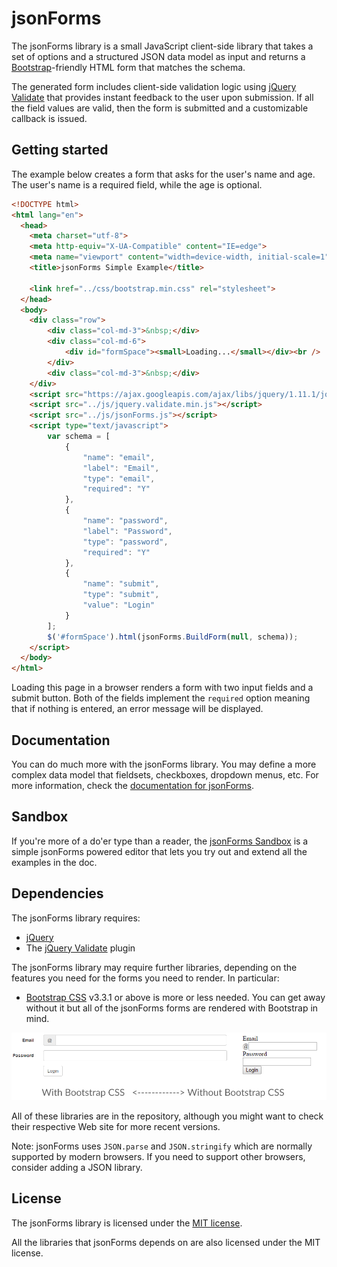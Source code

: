 jsonForms
=========

The jsonForms library is a small JavaScript client-side library that takes 
a set of options and a structured JSON data model as input and returns a 
[Bootstrap](http://getbootstrap.com/)-friendly HTML form that matches the schema.

The generated form includes client-side validation logic using 
[jQuery Validate](http://jqueryvalidation.org/) that provides instant feedback 
to the user upon submission. If all the field values are valid, then the form 
is submitted and a customizable callback is issued.

Getting started
---------------

The example below creates a form that asks for the user's name and age. The 
user's name is a required field, while the age is optional.

```html
<!DOCTYPE html>
<html lang="en">
  <head>
    <meta charset="utf-8">
    <meta http-equiv="X-UA-Compatible" content="IE=edge">
    <meta name="viewport" content="width=device-width, initial-scale=1">
    <title>jsonForms Simple Example</title>
	
	<link href="../css/bootstrap.min.css" rel="stylesheet">
  </head>
  <body>
	<div class="row">
		<div class="col-md-3">&nbsp;</div>
		<div class="col-md-6">
			<div id="formSpace"><small>Loading...</small></div><br />
		</div>
		<div class="col-md-3">&nbsp;</div>
	</div>
    <script src="https://ajax.googleapis.com/ajax/libs/jquery/1.11.1/jquery.min.js"></script>
	<script src="../js/jquery.validate.min.js"></script>
	<script src="../js/jsonForms.js"></script>
	<script type="text/javascript">
		var schema = [
			{
				"name": "email",
				"label": "Email",
				"type": "email",
				"required": "Y"
			},
			{
				"name": "password",
				"label": "Password",
				"type": "password",
				"required": "Y"
			},
			{
				"name": "submit",
				"type": "submit",
				"value": "Login"
			}
		];
		$('#formSpace').html(jsonForms.BuildForm(null, schema));
	</script>
  </body>
</html>
```

Loading this page in a browser renders a form with two input fields and a submit button. 
Both of the fields implement the ```required``` option meaning that if nothing is entered, 
an error message will be displayed.

Documentation
-------------

You can do much more with the jsonForms library. You may define a more complex data model 
that fieldsets, checkboxes, dropdown menus, etc. For more information, check the 
[documentation for jsonForms](https://github.com/jonmash/jsonForms/wiki).


Sandbox
-------
If you're more of a do'er type than a reader, the 
[jsonForms Sandbox](https://rawgit.com/jonmash/jsonForms/master/test.html) is a simple 
jsonForms powered editor that lets you try out and extend all the examples in the doc.


Dependencies
------------

The jsonForms library requires:
- [jQuery](http://jquery.com/)
- The [jQuery Validate](http://jqueryvalidation.org/) plugin

The jsonForms library may require further libraries, depending on the features you need for the forms you need to render. In particular:
- [Bootstrap CSS](http://getbootstrap.com/) v3.3.1 or above is more or less needed. You can get away without it but all of the jsonForms forms are rendered with Bootstrap in mind.

![alt tag](https://raw.githubusercontent.com/jonmash/jsonForms/master/examples/compare.png)

All of these libraries are in the repository, although you might want to check their respective Web site for more recent versions.

Note: jsonForms uses ```JSON.parse``` and ```JSON.stringify``` which are normally supported by modern browsers. If you need to support other browsers, consider adding a JSON library.


License
-------

The jsonForms library is licensed under the [MIT license](https://raw.githubusercontent.com/jonmash/jsonForms/master/LICENSE).

All the libraries that jsonForms depends on are also licensed under the MIT license.